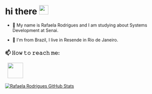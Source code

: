 # hi there <img src="https://raw.githubusercontent.com/MartinHeinz/MartinHeinz/master/wave.gif" width="30px">

- 💬 My name is Rafaela Rodrigues and I am studying about Systems Development at Senai. 

- 💬 I'm from Brazil, I live in Resende in Rio de Janeiro. 

### 📫 𝙷𝚘𝚠 𝚝𝚘 𝚛𝚎𝚊𝚌𝚑 𝚖𝚎:
&nbsp; <a href="mailto:rafaelarodrigues.inacio@gmail.com" target="_blank" rel="noopener noreferrer"><img src="https://img.icons8.com/plasticine/100/000000/gmail.png"  width="50" /></a>
</p>

<a href="https://github.com/eurafaelax/eurafaelax">
  <img align="center" src="https://github-readme-stats.vercel.app/api?username=eurafaelax&show_icons=true&line_height=27&count_private=true&title_color=8e9aaf&text_color=8e9aaf&icon_color=cbc0d3&bg_color=1d1f21" alt="Rafaela Rodrigues GitHub Stats" />
</a>
